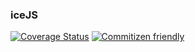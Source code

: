 ### iceJS
[![Coverage Status](https://coveralls.io/repos/github/icejs-team/icejs/badge.svg)](https://coveralls.io/github/icejs-team/icejs)
[![Commitizen friendly](https://img.shields.io/badge/commitizen-friendly-brightgreen.svg)](http://commitizen.github.io/cz-cli/)